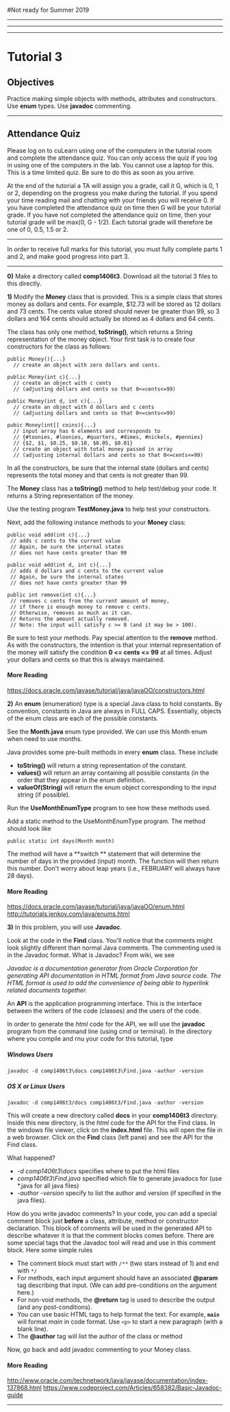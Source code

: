 #Not ready for Summer 2019

---

---

---


















# Tutorial 3


## Objectives  
Practice making simple objects with methods, attributes and constructors. Use **enum** types. Use **javadoc** commenting.

---

## Attendance Quiz

Please log on to cuLearn using one of the computers in the tutorial room and complete the attendance quiz. You can only access the quiz if you log in using one of the computers in the lab. You cannot use a laptop for this. This is a time limited quiz. Be sure to do this as soon as you arrive.

At the end of the tutorial a TA will assign you a grade, call it G, which is 0, 1 or 2, depending on the progress you make during the tutorial. If you spend your time reading mail and chatting with your friends you will receive 0. If you have completed the attendance quiz on time then G will be your tutorial grade. If you have not completed the attendance quiz on time, then your tutorial grade will be max(0, G - 1/2). Each tutorial grade will therefore be one of 0, 0.5, 1.5 or 2.

---
In order to receive full marks for this tutorial, you must fully complete parts 1 and 2, and make good progress into part 3.


---

__0)__ Make a directory called **comp1406t3**. Download all the tutorial 3 files to this directly.

__1)__ Modify the **Money** class that is provided.  This is a simple class that stores money as dollars and cents. For example, $12.73 will be stored as 12 dollars and 73 cents.  The cents value stored should never be greater than 99, so 3 dollars and 164 cents should actually be stored as 4 dollars and 64 cents.    

The class has only one method, **toString()**, which returns a String representation of the money object. Your first task is to create four constructors for the class as follows:

```
public Money(){...}
  // create an object with zero dollars and cents.

public Money(int c){...}
  // create an object with c cents
  // (adjusting dollars and cents so that 0<=cents<=99)

public Money(int d, int c){...}
  // create an object with d dollars and c cents
  // (adjusting dollars and cents so that 0<=cents<=99)

pubic Money(int[] coins){...}
  // input array has 6 elements and corresponds to
  // {#toonies, #loonies, #quarters, #dimes, #nickels, #pennies}
  // {$2, $1, $0.25, $0.10, $0.05, $0.01}
  // create an object with total money passed in array
  // (adjusting internal dollars and cents so that 0<=cents<=99)
```

In all the constructors, be sure that the internal state (dollars and cents) represents the total money and that cents is not greater than 99.

The **Money** class has a **toString()** method to help test/debug your code. It returns a String representation of the money.

Use the testing program **TestMoney.java** to help test your constructors.

Next, add the following instance methods to your **Money** class:

```
public void add(int c){...}
 // adds c cents to the current value
 // Again, be sure the internal states
 // does not have cents greater than 99

public void add(int d, int c){...}
 // adds d dollars and c cents to the current value
 // Again, be sure the internal states
 // does not have cents greater than 99

public int remove(int c){...}
 // removes c cents from the current amount of money, 
 // if there is enough money to remove c cents.
 // Otherwise, removes as much as it can.
 // Returns the amount actually removed.
 // Note: the input will satisfy c >= 0 (and it may be > 100).
```

Be sure to test your methods. Pay special attention to the **remove** method. As with the constructors, the intention is that your internal representation of the money will satisfy the condition **0 <= cents <= 99** at all times. Adjust your dollars and cents so that this is always maintained.

#### More Reading

https://docs.oracle.com/javase/tutorial/java/javaOO/constructors.html



__2)__ An **enum** (enumeration) type is a special Java  class to hold constants. By convention, constants in Java are always in FULL CAPS. Essentially, objects of the enum class are each of the possible constants.

See the **Month.java** enum type provided. We can use this Month enum when need to use months.

Java provides some pre-built methods in every **enum** class. These include

- **toString()** will return a string representation of the constant.
- **values()** will return an array containing all possible constants (in the order that they appear in the enum definition.
- **valueOf(String)** will return the enum object corresponding to the input string (if possible).

Run the **UseMonthEnumType** program to see how these methods used.

Add a static method to the UseMonthEnumType program. The method should look like

```
public static int days(Month month)
```

The method will have a **switch ** statement that will determine the number of days in the provided (input) month. The function will then return this number. Don't worry about leap years (i.e., FEBRUARY will always have 28 days).

#### More Reading

https://docs.oracle.com/javase/tutorial/java/javaOO/enum.html
http://tutorials.jenkov.com/java/enums.html

__3)__ In this problem, you will use **Javadoc**.

Look at the code in the **Find** class.  You'll notice that the comments might look slightly different than normal Java comments. The commenting used is in the Javadoc format. What is Javadoc? From wiki, we see  

_Javadoc is a documentation generator from Oracle Corporation for generating API documentation in HTML format from Java source code. The HTML format is used to add the convenience of being able to hyperlink related documents together._

An **API** is the application programming interface. This is the interface between the writers of the code (classes) and the users of the code.

In order to generate the _html_ code for the API, we will use the **javadoc** program from the command line (using cmd or terminal). In the directory where you compile and rnu your code for this tutorial, type

##### Windows Users
```
javadoc -d comp1406t3\docs comp1406t3\Find.java -author -version
```

##### OS X or Linux Users
```
javadoc -d comp1406t3/docs comp1406t3/Find.java -author -version
```


This will create a new directory called **docs** in your **comp1406t3** directory. Inside this new directory, is the _html_ code for the API for the Find class. In the windows file viewer, click on the **index.html** file. This will open the file in a web browser. Click on the **Find** class (left pane) and see the API for the Find class.

What happened?

- _-d comp1406t3\docs_ specifies where to put the html files
- _comp1406t3\Find.java_ specified which file to generate javadocs for (use *.java for all java files)
- _-author -version_ specify to list the author and version (if specified in the java files).

How do you write javadoc comments?
In your code, you can add a special comment block just __before__ a class, attribute, method or constructor
declaration.  This block of comments will be used in the generated API to describe whatever it is that the
comment blocks comes before.  There are some special tags that the Javadoc tool will read and use in this
comment block.  Here some simple rules

- The comment block must start with `/**` (two stars instead of 1) and end with `*/`
- For methods, each input argument should have an associated **@param** tag describing that input. (We can add pre-conditions on the argument here.)
- For non-void methods, the **@return** tag is used to describe the output (and any post-conditions).
- You can use basic HTML tags to help format the text.  For example, **<code>main</code>** will format _main_ in code format. Use ```<p>``` to start a new paragraph (with a blank line).
- The **@author** tag will list the author of the class or method

Now, go back and add javadoc commenting to your Money class.

#### More Reading

http://www.oracle.com/technetwork/java/javase/documentation/index-137868.html
https://www.codeproject.com/Articles/658382/Basic-Javadoc-guide

---
